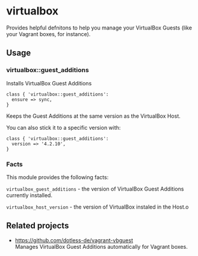 # virtualbox

Provides helpful defnitons to help you manage your VirtualBox Guests
(like your Vagrant boxes, for instance).

## Usage

### virtualbox::guest_additions

Installs VirtualBox Guest Additions

    class { 'virtualbox::guest_additions':
      ensure => sync,
    }

Keeps the Guest Additions at the same version as the VirtualBox Host.

You can also stick it to a specific version with:

    class { 'virtualbox::guest_additions':
      version => '4.2.10',
    }

### Facts

This module provides the following facts:

`virtualbox_guest_additions` - the version of VirtualBox Guest Additions
currently installed.

`virtualbox_host_version` - the version of VirtualBox instaled in the Host.o

## Related projects

* https://github.com/dotless-de/vagrant-vbguest  
  Manages VirtualBox Guest Additions automatically for Vagrant boxes.

